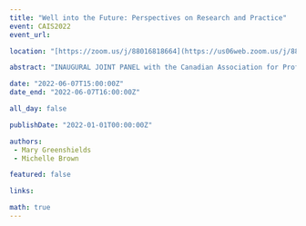```yaml
---
title: "Well into the Future: Perspectives on Research and Practice"
event: CAIS2022
event_url: 

location: "[https://zoom.us/j/88016818664](https://us06web.zoom.us/j/88016818664?wd=bWlEMk1oZ3FyWTVFNXZISUh4dlZJdz09)"

abstract: "INAUGURAL JOINT PANEL with the Canadian Association for Professional Academic Librarians (CAPAL), Well into the Future: Perspectives on Research and Practice"

date: "2022-06-07T15:00:00Z"
date_end: "2022-06-07T16:00:00Z"

all_day: false

publishDate: "2022-01-01T00:00:00Z"

authors:
 - Mary Greenshields
 - Michelle Brown

featured: false

links:

math: true
---
```


